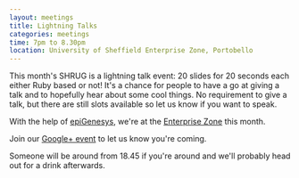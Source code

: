```yaml
---
layout: meetings
title: Lightning Talks
categories: meetings
time: 7pm to 8.30pm
location: University of Sheffield Enterprise Zone, Portobello
---
```


This month's SHRUG is a lightning talk event: 20 slides for 20 seconds
each either Ruby based or not! It's a chance for people to have a go at
giving a talk and to hopefully hear about some cool things. No
requirement to give a talk, but there are still slots available so let
us know if you want to speak.

With the help of [epiGenesys](http://www.epigenesys.co.uk), we're at the
[Enterprise Zone](http://enterprise.shef.ac.uk/contact-us) this month.

Join our [Google+ event](https://plus.google.com/events/ccttorh1niurutl5uq2ebf4q3so) to
let us know you're coming.

Someone will be around from 18.45 if you're around and we'll probably head out for a drink afterwards.

